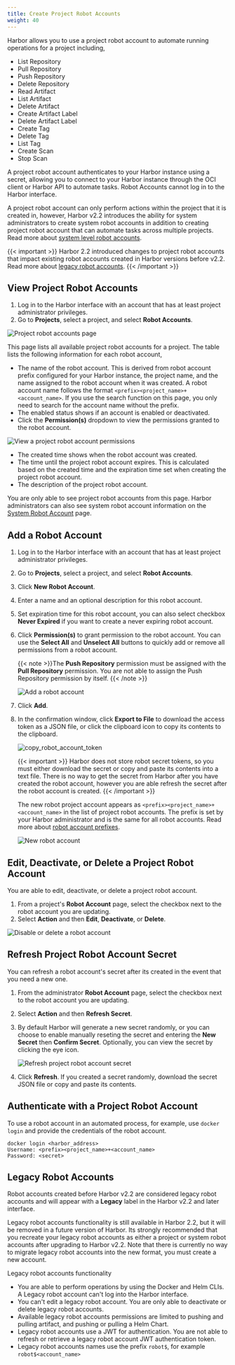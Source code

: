 ```yaml
---
title: Create Project Robot Accounts
weight: 40
---
```


Harbor allows you to use a project robot account to automate running operations for a project including,

* List Repository
* Pull Repository
* Push Repository
* Delete Repository
* Read Artifact
* List Artifact
* Delete Artifact
* Create Artifact Label
* Delete Artifact Label
* Create Tag
* Delete Tag
* List Tag
* Create Scan
* Stop Scan

A project robot account authenticates to your Harbor instance using a secret, allowing you to connect to your Harbor instance through the OCI client or Harbor API to automate tasks. Robot Accounts cannot log in to the Harbor interface.

A project robot account can only perform actions within the project that it is created in, however, Harbor v2.2 introduces the ability for system administrators to create system robot accounts in addition to creating project robot account that can automate tasks across multiple projects. Read more about [system level robot accounts](../../administration/robot-accounts/).

{{< important >}}
Harbor 2.2 introduced changes to project robot accounts that impact existing robot accounts created in Harbor versions before v2.2. Read more about [legacy robot accounts](#legacy-robot-accounts).
{{< /important >}}

## View Project Robot Accounts

1. Log in to the Harbor interface with an account that has at least project administrator privileges.
1. Go to **Projects**, select a project, and select **Robot Accounts**.

![Project robot accounts page](../../../img/project-robot-account.png)

This page lists all available project robot accounts for a project. The table lists the following information for each robot account,

* The name of the robot account. This is derived from robot account prefix configured for your Harbor instance, the project name, and the name assigned to the robot account when it was created. A robot account name follows the format `<prefix><project_name>+<account_name>`. If you use the search function on this page, you only need to search for the account name without the prefix.
* The enabled status shows if an account is enabled or deactivated.
* Click the **Permission(s)** dropdown to view the permissions granted to the robot account.

![View a project robot account permissions](../../../img/permissions-link.png)

* The created time shows when the robot account was created.
* The time until the project robot account expires. This is calculated based on the created time and the expiration time set when creating the project robot account.
* The description of the project robot account.

You are only able to see project robot accounts from this page. Harbor administrators can also see system robot account information on the [System Robot Account](../../administration/robot-accounts/) page.

## Add a Robot Account

1. Log in to the Harbor interface with an account that has at least project administrator privileges.
1. Go to **Projects**, select a project, and select **Robot Accounts**.
1. Click **New Robot Account**.
1. Enter a name and an optional description for this robot account.
1. Set expiration time for this robot account, you can also select checkbox **Never Expired** if you want to create a never expiring robot account.
1. Click **Permission(s)** to grant permission to the robot account. You can use the **Select All** and **Unselect All** buttons to quickly add or remove all permissions from a robot account.

    {{< note >}}The **Push Repository** permission must be assigned with the **Pull Repository** permission. You are not able to assign the Push Repository permission by itself.
    {{< /note >}}

    ![Add a robot account](../../../img/add-robot-account-2.png)

1. Click **Add**.
1. In the confirmation window, click **Export to File** to download the access token as a JSON file, or click the clipboard icon to copy its contents to the clipboard.

   ![copy_robot_account_token](../../../img/copy-robot-account-token.png)

   {{< important >}}
   Harbor does not store robot secret tokens, so you must either download the secret or copy and paste its contents into a text file. There is no way to get the secret from Harbor after you have created the robot account, however you are able refresh the secret after the robot account is created.
   {{< /important >}}

   The new robot project account appears as `<prefix><project_name>+<account_name>` in the list of project robot accounts. The prefix is set by your Harbor administrator and is the same for all robot accounts. Read more about [robot account prefixes](../../administration/robot-accounts/#configure-robot-account-prefix).

   ![New robot account](../../../img/project-robot-account.png)

## Edit, Deactivate, or Delete a Project Robot Account

You are able to edit, deactivate, or delete a project robot account.

1. From a project's **Robot Account** page, select the checkbox next to the robot account you are updating.
1. Select **Action** and then **Edit**, **Deactivate**, or **Delete**.

  ![Disable or delete a robot account](../../../img/disable-delete-project-robot-account.png)

## Refresh Project Robot Account Secret

You can refresh a robot account's secret after its created in the event that you need a new one.

1. From the administrator **Robot Account** page, select the checkbox next to the robot account you are updating.
1. Select **Action** and then **Refresh Secret**.
1. By default Harbor will generate a new secret randomly, or you can choose to enable manually reseting the secret and entering the **New Secret** then **Confirm Secret**. Optionally, you can view the secret by clicking the eye icon.

    ![Refresh project robot account secret](../../../img/refresh-project-robot-account-token.png)

1. Click **Refresh**. If you created a secret randomly, download the secret JSON file or copy and paste its contents.


## Authenticate with a Project Robot Account

To use a robot account in an automated process, for example, use `docker login` and provide the credentials of the robot account.

```
docker login <harbor_address>
Username: <prefix><project_name>+<account_name>
Password: <secret>
```

## Legacy Robot Accounts

Robot accounts created before Harbor v2.2 are considered legacy robot accounts and will appear with a **Legacy** label in the Harbor v2.2 and later interface.

Legacy robot accounts functionality is still available in Harbor 2.2, but it will be removed in a future version of Harbor. Its strongly recommended that you recreate your legacy robot accounts as either a project or system robot accounts after upgrading to Harbor v2.2. Note that there is currently no way to migrate legacy robot accounts into the new format, you must create a new account.

Legacy robot accounts functionality
* You are able to perform operations by using the Docker and Helm CLIs. A Legacy robot account can't log into the Harbor interface.
* You can't edit a legacy robot account. You are only able to deactivate or delete legacy robot accounts.
* Available legacy robot accounts permissions are limited to pushing and pulling artifact, and pushing or pulling a Helm Chart.
* Legacy robot accounts use a JWT for authentication. You are not able to refresh or retrieve a legacy robot account JWT authentication token.
* Legacy robot accounts names use the prefix `robot$`, for example `robot$<account_name>`
